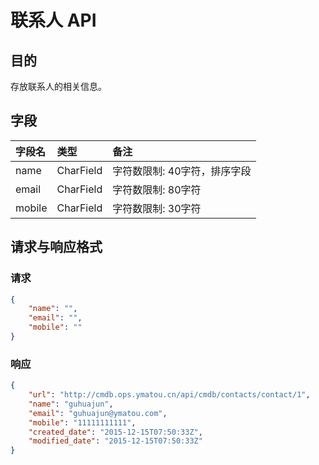 # 联系人 API

## 目的
存放联系人的相关信息。

## 字段
|字段名|类型|备注|
|:-----|:-----|:-----|
|name|CharField|字符数限制: 40字符，排序字段
|email|CharField|字符数限制: 80字符
|mobile|CharField|字符数限制: 30字符

## 请求与响应格式

### 请求

```JSON
{
    "name": "",
    "email": "",
    "mobile": ""
}
```

### 响应
```JSON
{
    "url": "http://cmdb.ops.ymatou.cn/api/cmdb/contacts/contact/1",
    "name": "guhuajun",
    "email": "guhuajun@ymatou.com",
    "mobile": "11111111111",
    "created_date": "2015-12-15T07:50:33Z",
    "modified_date": "2015-12-15T07:50:33Z"
}
```
